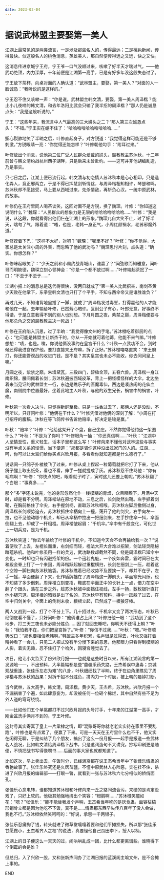 ```yaml
---
date: 2023-02-04
---
```


# 据说武林盟主要娶第一美人

江湖上最常见的是两类流言，一是涉及那些名人的，传得最远；二是桃色新闻，传得最快。似这般名人的桃色消息，英雄美人，那自然便传得远之又远，快之又快。

这消息传进京城宁王府，宁王爷一口气没顺过来，咳嗽了好半天才喘过气。——他武功绝顶，内力深厚，十年前便是江湖第一高手，已是有好多年没这般失态过了。

宁王放下茶杯，向桌对面的人确认道：“武林盟主，要娶，第一美人？”对面的人一脸诚恳：“我听说的是这样的。”

宁王忍不住又咳嗽一声：“你是说，武林盟主韩文清，要娶，第一美人周泽楷？能止小儿夜啼的韩文清，和去年洛阳比武会只输了我半招的周泽楷？”那人仍是诚恳点头：“我是这般听说的。”

宁王：“这些年来，我流言中人气最高的三大姘头之二？”那人第三次诚恳点头：“不错。”宁王实在绷不住了：“哈哈哈哈哈哈哈哈哈哈……”

撕心裂肺地笑了半晌之后，叶修直起身子，对方锐道：“我觉得这样可能还是不够刺激。”方锐眼睛一亮：“你觉得还能怎样？”叶修朝他勾手：“附耳过来。”



叶修放出个消息，说他第三位广受人民群众爱戴的姘头，魔教教主苏沐秋，十二年前曾与韩文清约战杭州西子湖畔，只是后来未曾赴约。——这可并非他胡编乱造，乃是事实。

只七日之后，江湖上便已流行起，韩文清与初恋情人苏沐秋本是心心相印，只是造化弄人，竟正邪两立，于是不得已挥慧剑斩情丝，与周泽楷相知相许，琴瑟和鸣，苏沐秋却不愿接受，马上要从西域过来，先杀情敌，再斩负心汉，一统中原武林，的故事。

叶修仍在王府里同人喝茶谈笑，这回对面不是方锐，换了魏琛。叶修：“你知道这说明什么？”魏琛：“人民群众的想象力是无限的哈哈哈哈哈哈哈……”叶修：“我是说，从这段，你就看得出他们仨在江湖上的形象。”魏琛兀自大笑不止，过了好半天，喘匀了气，跟着道：“唔，也是，老韩一身正气，小周红颜祸水，老苏邪魔外道。”

叶修摸着下巴：“这样不太好，对吧？”魏琛：“哪里不好？”叶修：“你不觉得，大家总是太关注小周的外表，而忽略了他的武功吗？”魏琛思忖片刻，点头道：“确实。你想怎样？”

叶修眯起眼笑了：“少天之前和小周约战青城山，谁赢了？”闻弦歌而知雅意，闻叶哥而明缺德，魏琛立刻心领神会：“你是一个都不放过啊……”叶修端起茶抿了一口：“不至于不至于……”



江湖小报上的消息总是迭代得很快，没两日就成了“第一美人比武招亲，南剑圣黄少天败在他掌下，东拳皇韩文清也只打了个平手，不知与西伞帝又是谁胜谁负？”

再过几天，不知谁背地里插了一脚，就成了“周泽楷发过毒誓，打得赢他的人才能和他在一起。去年输给叶修，已然芳心暗许。叵耐公子有心，叶郎无意，好事终不得谐，于是立意我得不到的别人也别想。下月月圆之夜，紫禁之巅，周泽楷便要与他那总角之交的魔教教主决一死战！”

叶修在王府陷入沉思，过了半晌：“我觉得像文州的手笔。”苏沐橙吃着御厨的点心：“也可能是韩盟主让新杰干的，你从一开始就可着他薅，他能不来气嘛。”叶修想想：“啧，也是。唉，你说他俩没事约在皇宫干什么？叶秋一点武功不会，到时候还得我进宫保护他。要打直接来王府嘛，拆了正好。”苏沐橙咯咯直笑：“来王府打，你还能管观战的收进门钱，是不是？其实皇宫也未必不能收，你去问问皇上嘛。”



月圆之夜，紫禁之巅。朱墙黛瓦，三殿四门，碧楹金顶，五脊六兽。周泽楷一身江南织锦，腰间佩着长剑；苏沐秋遍披西域皮革，背上一把怪模怪样的大伞。北边坐着来当见证的武林盟主一行，东边是瞧乐子的医魔毒仙，西边是凑热闹的花仙血魔，南侧院中位置最好，坐着此地主人叶秋，与他的双生兄长，祸害中的祸害，叶修。

叶秋第一次看人决斗，只觉得新鲜至极。只是一炷香过去了，那俩人还是没动，不明所以，只好问叶修：“他俩在干什么？”叶修凭借对他俩的深刻了解：“小周在打打招呼的腹稿。沐秋在等飞鸽传书告诉他赔率，好决定是输是赢。”

叶秋：“赔率？”叶修：“他给这架开了个盘，自己坐庄。不然你觉得他约这一架图什么？”叶秋：“不是为了你吗？”叶修眼角一抽：“你还真信啊……”叶秋：“江湖中人至情至性，重义轻生，话本子里都这么写！”叶修向来不懂他对武林这些与事实没有半点关系的憧憬，当下便道：“那都是骗你这种没出过家门的人的。江湖……呵，你可以让太监们给你买点兴欣月报，多看看你就知道都是什么德行了。”

说话间一只鸽子扑棱棱飞了过来，叶修从桌上捏起一粒葡萄就把它打了下来，他从鸽子腿上取出纸条，看也不看，伸手一搓就搓成了灰。苏沐秋忍不住骂他：“你有毛病啊！”叶修：“你快点的吧，眼看就子时了，寅时这儿还要上朝呢。”苏沐秋翻了个白眼：“事真多……”

那个“多”字还未说完，他的身形忽然化作一缕模糊的青烟，众目睽睽下，月满中天时，却是看不分明。周泽楷站在原地不动，三息之后，长剑陡然出鞘。左手抓着剑鞘，在胸前格住了伞尖，右手握剑柄，直取苏沐秋咽喉。苏沐秋左脚后撤侧过身，周泽楷长剑顺势追去，苏沐秋抓住伞柄向上一撞，荡开了他的剑尖，右手向左一拉，也不见他动哪个机关，却已从伞柄中拉出一把细剑来，左手抄住伞一抖，伞面倒翻上去，却成了一杆粗棍。周泽楷皱起眉：“千机伞。”伞中有千般变化，可化世上一切兵刃，是为千机。

苏沐秋笑道：“你去年输给了叶修的千机伞，不知道今天会不会再输给我一次？”说着便攻了上去，左棍长而重，右剑细而轻，棍法大开大合难以招架，剑法轻灵隐秘暗蕴杀机。他和叶修虽用一样的兵刃，武功路数却截然不同，绕是周泽楷已知伞中变化，一时却也只有闪避招架的份。一个迅若鬼魅，一个疾如奔雷，霎时间已在太和殿金脊上打了一个来回，周泽楷跃起躲过重棍横扫，长剑在细剑上一压，趁着这个空隙一脚扫向苏沐秋脑袋。苏沐秋瞧着已经收势不及要挨一下，却并不在乎，左手一摇，伞面便翻了下来，化作盾牌挡在了周泽楷这一脚前头，伞面寒光闪烁，也不知装了多少倒刺。周泽楷立刻变招，鞋底在伞面正中的长针上一点，借力在空中翻了个跟头，落在三步之外，趁苏沐秋被伞面挡住视线，左手一扬，数枚银针直打他小腿穴道。周泽楷的暗器是出了名的，苏沐秋早有预料，持伞一跃躲了过去，在空中归剑关伞，伞面上的倒刺未收，根根立起，已然成了一根狼牙棒。

两人又战到一起，打了个不分上下。几十招过去，千机伞又变了两次形态，叶秋已经彻底看不懂了，只好问叶修：“他俩谁占上风？”叶修扫他一眼：“武功到了这个地步，打三天三夜也未必能分胜负……困了就回去睡吧，你明天不还得上朝？”叶秋：“我怕我不在，你们把皇宫拆了。”叶修：“你信不过我……”叶秋：“嗯。”叶修顺势改口：“那也要相信老韩啊。”韩盟主多年积累，名声很是过得去，叶秋又强打着精神看了一会儿，只见二人招式没有半分慢下来的意思，他那眼力只看得到模糊的人影，着实无趣，忍不住打了个哈欠，回寝宫睡觉去了。

次日，他让小太监买了份兴欣月报——也就是这些时日以来，所有江湖流言的第一发源地——，不出预料，大半篇幅都是些“苗疆采药失路，王杰希误中蛊毒；京城观战重逢，张佳乐左右为难”的八卦，叶秋细细找了半晌，终于在边角里瞧见了周泽楷与苏沐秋的战果：对拆千招不分胜负，拼内力一个时辰，被上朝的晨钟打断。



当今武林，五大高手，韩文清，周泽楷，黄少天，王杰希，苏沐秋。兴欣月报一个不漏祸害了个遍，如此肆意妄为，却没被任何一位砸个稀烂，其中自然有些不足为外人道的弯弯绕绕。

——比如他们五个单挑都打不过兴欣月报的头号打手，十年来的江湖第一高手，才刚金盆洗手俩月不到的，宁王叶修。

这封号其实寄寓了皇上一片棠棣之情，即“混账哥哥你就老老实实待在家里不要乱跑”，叶修也是有点累了，便赢了下来。可是一天天在王府里什么也不干，他又实在闲得无聊，于是纠结了几个朋友，搞出了这么一份月报——起手是报道一些武林名人战况，比如韩文清给周泽楷下战书，只是遣词造句不大讲究，抄写印刷更是随便，不慎把战书写得像聘书……后面的事大家也就都知道了。

比如这次，早上卖出去，午饭时分，已经满京都在说王杰希当年中了张佳乐情蛊的香艳故事了。张佳乐终究还是久居苗疆，不懂中原武林人心险恶，实在挂不住，杀进了兴欣月报的编辑部——打眼一瞥，就看到一张与苏沐秋六七分相似的娇俏面孔。

张佳乐心念电转，谁都知道苏沐橙和叶修向来一丘之貉同流合污，来硬的是肯定没戏了，只好上软的。他极其勉强地挤出个笑容：“橙鹅啊……”苏沐橙笑靥如花：“嗯？”张佳乐：“能不能替我发个声明，王杰希当年吃的是厌食蛊，面容枯槁形销骨立都是因为他吃不下饭，真不是……情蛊那东西早失传八百年了没人会做，我也不行。”苏沐橙依然笑呵呵的：“好说，承惠一千两银子。

张佳乐忍痛掏了钱，转头就进了微草堂嚷嚷着要和他们平摊损失，所以那“张佳乐甘愿做小，王杰希齐人之福”的说法，真要怪他自己瓜田李下，授人以柄。



江湖上的日子便这么一天天的过，闹哄哄乱成一团，比什么都更离谱些。谁晓得下个倒霉的会是谁？

但总归，入了兴欣一股，又和张新杰同办了江湖日报的蓝溪阁主喻文州，是不会摊上事的。



END
